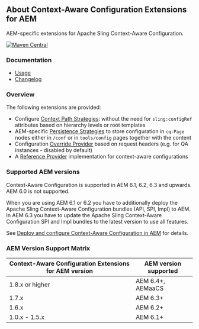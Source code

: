 ## About Context-Aware Configuration Extensions for AEM

AEM-specific extensions for Apache Sling Context-Aware Configuration.

[![Maven Central](https://maven-badges.herokuapp.com/maven-central/io.wcm/io.wcm.caconfig.extensions/badge.svg)](https://maven-badges.herokuapp.com/maven-central/io.wcm/io.wcm.caconfig.extensions)


### Documentation

* [Usage][usage]
* [Changelog][changelog]


### Overview

The following extensions are provided:

* Configure [Context Path Strategies][context-path-strategies]: without the need for `sling:configRef` attributes based on hierarchy levels or root templates
* AEM-specific [Persistence Strategies][persistence-strategies] to store configuration in `cq:Page` nodes either in `/conf` or in `tools/config` pages together with the content
* Configuration [Override Provider][override-providers] based on request headers (e.g. for QA instances - disabled by default)
* A [Reference Provider][reference-provider] implementation for context-aware configurations


### Supported AEM versions

Context-Aware Configuration is supported in AEM 6.1, 6.2, 6.3 and upwards. AEM 6.0 is not supported.

When you are using AEM 6.1 or 6.2 you have to additionally deploy the Apache Sling Context-Aware Configuration bundles (API, SPI, Impl) to AEM. In AEM 6.3 you have to update the Apache Sling Context-Aware Configuration SPI and Impl bundles to the latest version to use all features.

See [Deploy and configure Context-Aware Configuration in AEM][deploy-configure-caconfig-in-aem] for details.


### AEM Version Support Matrix

|Context-Aware Configuration Extensions for AEM version |AEM version supported
|-------------------------------------------------------|----------------------
|1.8.x or higher                                        |AEM 6.4+, AEMaaCS
|1.7.x                                                  |AEM 6.3+
|1.6.x                                                  |AEM 6.2+
|1.0.x - 1.5.x                                          |AEM 6.1+


[usage]: usage.html
[changelog]: changes-report.html
[deploy-configure-caconfig-in-aem]: https://wcm.io/caconfig/deploy-configure-caconfig-in-aem.html
[context-path-strategies]: context-path-strategies.html
[persistence-strategies]: persistence-strategies.html
[override-providers]: override-providers.html
[reference-provider]: reference-provider.html
